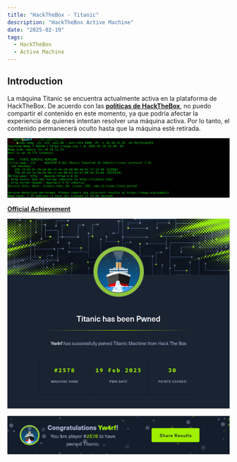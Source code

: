 ```yaml
---
title: "HackTheBox - Titanic"
description: "HackTheBox Active Machine"
date: "2025-02-19"
tags:
  - HackTheBox
  - Active Machine
---
```


## Introduction

La máquina Titanic se encuentra actualmente activa en la plataforma de HackTheBox. De acuerdo con las **[políticas de HackTheBox](https://help.hackthebox.com/en/articles/5188925-streaming-writeups-walkthrough-guidelines)**, no puedo compartir el contenido en este momento, ya que podría afectar la experiencia de quienes intentan resolver una máquina activa. Por lo tanto, el contenido permanecerá oculto hasta que la máquina esté retirada.

![Titanic Yw4rf](titanic-2.png)

**[Official Achievement](https://www.hackthebox.com/achievement/machine/2035837/648)**

![Alert yw4rf](titanic-hackthebox.png)

![Alert yw4rf](titanic-pwnd.png)
